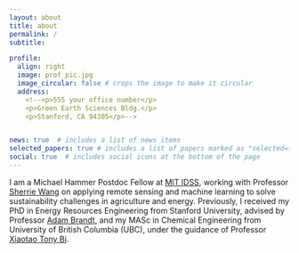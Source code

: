 ```yaml
---
layout: about
title: about
permalink: /
subtitle:

profile:
  align: right
  image: prof_pic.jpg
  image_circular: false # crops the image to make it circular
  address: 
    <!--<p>555 your office number</p>
    <p>Green Earth Sciences Bldg.</p>
    <p>Stanford, CA 94305</p>-->


news: true  # includes a list of news items
selected_papers: true # includes a list of papers marked as "selected={true}"
social: true  # includes social icons at the bottom of the page
---
```


I am a Michael Hammer Postdoc Fellow at <a href='https://idss.mit.edu/'>MIT IDSS</a>, working with Professor <a href='https://sherriewang.github.io/'>Sherrie Wang</a> on applying remote sensing and machine learning to solve sustainability challenges in agriculture and energy. Previously, I received my PhD in Energy Resources Engineering from Stanford University, advised by Professor <a href='https://profiles.stanford.edu/adam-brandt'>Adam Brandt</a>, and my MASc in Chemical Engineering from University of British Columbia (UBC), under the guidance of Professor <a href='https://chbe.ubc.ca/xiaotao-bi/'>Xiaotao Tony Bi</a>.

